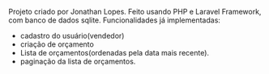Projeto criado por Jonathan Lopes.
Feito usando PHP e Laravel Framework, com banco de dados sqlite.
Funcionalidades já implementadas:
- cadastro do usuário(vendedor)
- criação de orçamento
- Lista de orçamentos(ordenadas pela data mais recente).
- paginação da lista de orçamentos.
